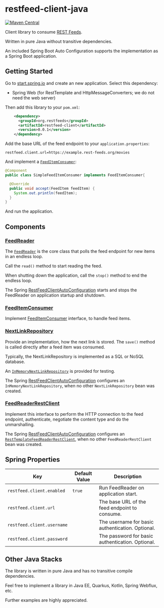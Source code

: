# restfeed-client-java

[![Maven Central](https://maven-badges.herokuapp.com/maven-central/org.restfeeds/restfeed-client/badge.svg)](https://maven-badges.herokuapp.com/maven-central/org.restfeeds/restfeed-client)

Client library to consume [REST Feeds](http://rest-feeds.org/).

Written in pure Java without transitive dependencies.

An included Spring Boot Auto Configuration supports the implementation as a Spring Boot application.


## Getting Started 

Go to [start.spring.io](https://start.spring.io/#!type=maven-project&language=java&platformVersion=2.2.2.RELEASE&packaging=jar&jvmVersion=1.8&groupId=com.example&artifactId=restfeed-server-example&name=restfeed-server-example&description=Demo%20project%20for%20Spring%20Boot&packageName=com.example.restfeed-server-example&dependencies=web,jdbc,h2) and create an new application. 
Select this dependency:

- Spring Web (for RestTemplate and HttpMessageConverters; we do not need the web server)

Then add this library to your `pom.xml`:

```xml
    <dependency>
      <groupId>org.restfeeds</groupId>
      <artifactId>restfeed-client</artifactId>
      <version>0.0.1</version>
    </dependency>
```

Add the base URL of the feed endpoint to your `application.properties`:

```properties
restfeed.client.url=https://example.rest-feeds.org/movies
```

And implement a [`FeedItemConsumer`](src/main/java/org/restfeeds/client/FeedItemConsumer.java):

```java
@Component
public class SimpleFeedItemConsumer implements FeedItemConsumer{

  @Override
  public void accept(FeedItem feedItem) {
    System.out.println(feedItem);
  }
}
```

And run the application.


## Components

### [FeedReader](src/main/java/org/restfeeds/client/FeedReader.java)

The [`FeedReader`](src/main/java/org/restfeeds/client/FeedReader.java) is the core class that polls the feed endpoint for new items in an endless loop.

Call the `read()` method to start reading the feed.

When shutting down the application, call the `stop()` method to end the endless loop.

The Spring [RestFeedClientAutoConfiguration](src/main/java/org/restfeeds/client/spring/RestFeedClientAutoConfiguration.java) starts and stops the FeedReader on application startup and shutdown.


### [FeedItemConsumer](src/main/java/org/restfeeds/client/FeedItemConsumer.java)

Implement [FeedItemConsumer](src/main/java/org/restfeeds/client/FeedItemConsumer.java) interface, to handle feed items.


### [NextLinkRepository](src/main/java/org/restfeeds/client/NextLinkRepository.java)

Provide an implementation, how the next link is stored.
The `save()` method is called directly after a feed item was consumed.

Typically, the NextLinkRepository is implemented as a SQL or NoSQL database.

An [`InMemoryNextLinkRepository`](src/main/java/org/restfeeds/client/InMemoryNextLinkRepository.java) is provided for testing.

The Spring [RestFeedClientAutoConfiguration](src/main/java/org/restfeeds/client/spring/RestFeedClientAutoConfiguration.java) configures an `InMemoryNextLinkRepository`, when no other `NextLinkRepository` bean was created.


### [FeedReaderRestClient](src/main/java/org/restfeeds/client/FeedReaderRestClient.java)

Implement this interface to perform the HTTP connection to the feed endpoint, authenticate, negotiate the content type and do the unmarshalling.

The Spring [RestFeedClientAutoConfiguration](src/main/java/org/restfeeds/client/spring/RestFeedClientAutoConfiguration.java) configures an [`RestTemplateFeedReaderRestClient`](src/main/java/org/restfeeds/client/spring/RestTemplateFeedReaderRestClient.java), when no other `FeedReaderRestClient` bean was created.


## Spring Properties

| Key | Default Value | Description
| --- | --- | --- 
| `restfeed.client.enabled` | `true` | Run FeedReader on application start.
| `restfeed.client.url` |   | The base URL of the feed endpoint to consume.
| `restfeed.client.username` |       | The username for basic authentication. Optional.
| `restfeed.client.password` |       | The password for basic authentication. Optional.


## Other Java Stacks

The library is written in pure Java and has no transitive compile dependencies.

Feel free to implement a library in Java EE, Quarkus, Kotlin, Spring Webflux, etc.

Further examples are highly appreciated.

